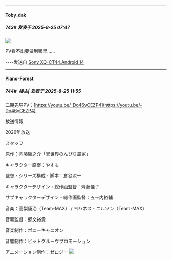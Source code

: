 ﻿
*****

####  Toby_dak  
##### 743#       发表于 2025-8-25 07:47

<img src="https://p.sda1.dev/26/6dcef44a50fcd12b7d1f5d076debac95/1000149504.png" referrerpolicy="no-referrer">

PV看不出要做到哪里……

----发送自 [Sony XQ-CT44,Android 14](http://stage1.5j4m.com/?1.47)


*****

####  Piano-Forest  
##### 744#         楼主| 发表于 2025-8-25 11:55

二期先导PV：[https://youtu.be/-Do46yCEZP4](https://youtu.be/-Do46yCEZP4)

放送情報

2026年放送

スタッフ

原作：内藤騎之介「異世界のんびり農家」

キャラクター原案：やすも

監督・シリーズ構成・脚本：倉谷涼一

キャラクターデザイン・総作画監督：齊藤佳子

サブキャラクターデザイン・総作画監督：五十内裕輔

音楽：高梨康治（Team-MAX） / ヨハネス・ニルソン（Team-MAX）

音響監督：郷文裕貴

音楽制作：ポニーキャニオン

音響制作：ビットグルーヴプロモーション

アニメーション制作：ゼロジー
<img src="https://p.sda1.dev/26/34a0d868bf749478c3542a49d8eeabcd/20250825_115451.jpg" referrerpolicy="no-referrer">

